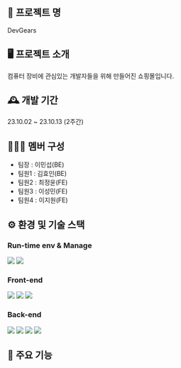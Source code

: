 ## 🛒 프로젝트 명

DevGears

## 🖥️ 프로젝트 소개

컴퓨터 장비에 관심있는 개발자들을 위해 만들어진 쇼핑몰입니다.

## 🕰️ 개발 기간

23.10.02 ~ 23.10.13 (2주간)

## 🧑‍🤝‍🧑 멤버 구성

- 팀장 : 이민섭(BE)
- 팀원1 : 김효인(BE)
- 팀원2 : 최정윤(FE)
- 팀원3 : 이성민(FE)
- 팀원4 : 이지원(FE)

## ⚙️ 환경 및 기술 스택

### Run-time env & Manage
<img src="https://img.shields.io/badge/Node.js-339933.svg?&style=for-the-badge&logo=Node.js&logoColor=white">
<img src="https://img.shields.io/badge/PM2-2B037A.svg?&style=for-the-badge&logo=PM2&logoColor=white">

### Front-end
<img src="https://img.shields.io/badge/HTML5-E34F26.svg?&style=for-the-badge&logo=HTML5&logoColor=white">
<img src="https://img.shields.io/badge/CSS3-1572B6.svg?&style=for-the-badge&logo=CSS3&logoColor=white">
<img src="https://img.shields.io/badge/JavaScript-F7DF1E.svg?&style=for-the-badge&logo=JavaScript&logoColor=white">

### Back-end
<img src="https://img.shields.io/badge/Express-000000.svg?&style=for-the-badge&logo=Express&logoColor=white">
<img src="https://img.shields.io/badge/MongoDB-47A248.svg?&style=for-the-badge&logo=MongoDB&logoColor=white">
<img src="https://img.shields.io/badge/Mongoose-880000.svg?&style=for-the-badge&logo=Mongoose&logoColor=white">
<img src="https://img.shields.io/badge/Nginx-009639.svg?&style=for-the-badge&logo=Nginx&logoColor=white">

## 📌 주요 기능
